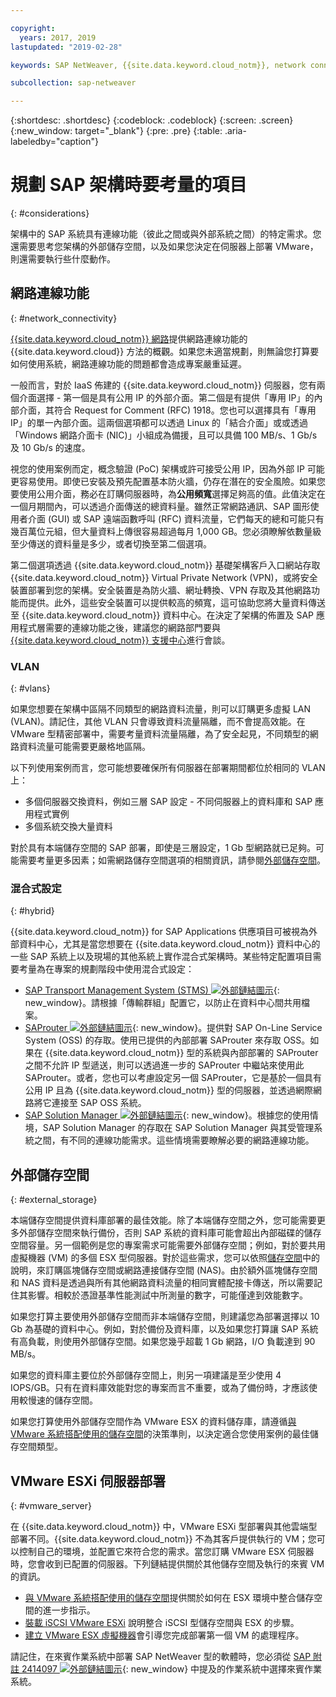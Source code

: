 ```yaml
---

copyright:
  years: 2017, 2019
lastupdated: "2019-02-28"

keywords: SAP NetWeaver, {{site.data.keyword.cloud_notm}}, network connectivity, VLANs, hybrid, STMS, SAProuter, SAP Solution Manager, SAP certified, database

subcollection: sap-netweaver

---
```


{:shortdesc: .shortdesc}
{:codeblock: .codeblock}
{:screen: .screen}
{:new_window: target="_blank"}
{:pre: .pre}
{:table: .aria-labeledby="caption"}

# 規劃 SAP 架構時要考量的項目
{: #considerations}

架構中的 SAP 系統具有連線功能（彼此之間或與外部系統之間）的特定需求。您還需要思考您架構的外部儲存空間，以及如果您決定在伺服器上部署 VMware，則還需要執行些什麼動作。

## 網路連線功能
{: #network_connectivity}

[{{site.data.keyword.cloud_notm}} 網路](/docs/infrastructure/sap-netweaver?topic=sap-netweaver-ibm_cloud_network#ibm_cloud_network)提供網路連線功能的 {{site.data.keyword.cloud}} 方法的概觀。如果您未適當規劃，則無論您打算要如何使用系統，網路連線功能的問題都會造成專案嚴重延遲。

一般而言，對於 IaaS 佈建的 {{site.data.keyword.cloud_notm}} 伺服器，您有兩個介面選擇 - 第一個是具有公用 IP 的外部介面。第二個是有提供「專用 IP」的內部介面，其符合 Request for Comment (RFC) 1918。您也可以選擇具有「專用 IP」的單一內部介面。這兩個選項都可以透過 Linux 的「結合介面」或或透過「Windows 網路介面卡 (NIC)」小組成為備援，且可以具備 100 MB/s、1 Gb/s 及 10 Gb/s 的速度。

視您的使用案例而定，概念驗證 (PoC) 架構或許可接受公用 IP，因為外部 IP 可能更容易使用。即使已安裝及預先配置基本防火牆，仍存在潛在的安全風險。如果您要使用公用介面，務必在訂購伺服器時，為**公用頻寬**選擇足夠高的值。此值決定在一個月期間內，可以透過介面傳送的總資料量。雖然正常網路通訊、SAP 圖形使用者介面 (GUI) 或 SAP 遠端函數呼叫 (RFC) 資料流量，它們每天的總和可能只有幾百萬位元組，但大量資料上傳很容易超過每月 1,000 GB。您必須瞭解依數量級至少傳送的資料量是多少，或者切換至第二個選項。

第二個選項透過 {{site.data.keyword.cloud_notm}} 基礎架構客戶入口網站存取 {{site.data.keyword.cloud_notm}} Virtual Private Network (VPN)，或將安全裝置部署到您的架構。安全裝置是為防火牆、網址轉換、VPN 存取及其他網路功能而提供。此外，這些安全裝置可以提供較高的頻寬，這可協助您將大量資料傳送至 {{site.data.keyword.cloud_notm}} 資料中心。在決定了架構的佈置及 SAP 應用程式層需要的連線功能之後，建議您的網路部門要與 [{{site.data.keyword.cloud_notm}} 支援中心](/docs/get-support?topic=get-support-getting-customer-support#getting-customer-support)進行會談。

### VLAN
{: #vlans}

如果您想要在架構中區隔不同類型的網路資料流量，則可以訂購更多虛擬 LAN (VLAN)。請記住，其他 VLAN 只會導致資料流量隔離，而不會提高效能。在 VMware 型精密部署中，需要考量資料流量隔離，為了安全起見，不同類型的網路資料流量可能需要更嚴格地區隔。

以下列使用案例而言，您可能想要確保所有伺服器在部署期間都位於相同的 VLAN 上：
  *	多個伺服器交換資料，例如三層 SAP 設定 - 不同伺服器上的資料庫和 SAP 應用程式實例
  *	多個系統交換大量資料

對於具有本端儲存空間的 SAP 部署，即使是三層設定，1 Gb 型網路就已足夠。可能需要考量更多因素；如需網路儲存空間選項的相關資訊，請參閱[外部儲存空間](/docs/infrastructure/sap-netweaver?topic=sap-netweaver-considerations#considerations#external_storage)。

### 混合式設定
{: #hybrid}

{{site.data.keyword.cloud_notm}} for SAP Applications 供應項目可被視為外部資料中心，尤其是當您想要在 {{site.data.keyword.cloud_notm}} 資料中心的一些 SAP 系統上以及現場的其他系統上實作混合式架構時。某些特定配置項目需要考量為在專案的規劃階段中使用混合式設定：

  *	[SAP Transport Management System (STMS) ![外部鏈結圖示](../../icons/launch-glyph.svg "外部鏈結圖示")](https://www.sap.com/products/transportation-logistics.html){: new_window}。請根據「傳輸群組」配置它，以防止在資料中心間共用檔案。
  *	[SAProuter ![外部鏈結圖示](../../icons/launch-glyph.svg "外部鏈結圖示")](https://support.sap.com/en/tools/connectivity-tools/saprouter.html){: new_window}。提供對 SAP On-Line Service System (OSS) 的存取。使用已提供的內部部署 SAProuter 來存取 OSS。如果在 {{site.data.keyword.cloud_notm}} 型的系統與內部部署的 SAProuter 之間不允許 IP 型遞送，則可以透過進一步的 SAProuter 中繼站來使用此 SAProuter。或者，您也可以考慮設定另一個 SAProuter，它是基於一個具有公用 IP 且為 {{site.data.keyword.cloud_notm}} 型的伺服器，並透過網際網路將它連接至 SAP OSS 系統。
  *	[SAP Solution Manager ![外部鏈結圖示](../../icons/launch-glyph.svg "外部鏈結圖示")](https://support.sap.com/en/solution-manager.html){: new_window}。根據您的使用情境，SAP Solution Manager 的存取在 SAP Solution Manager 與其受管理系統之間，有不同的連線功能需求。這些情境需要瞭解必要的網路連線功能。  

## 外部儲存空間
{: #external_storage}

本端儲存空間提供資料庫部署的最佳效能。除了本端儲存空間之外，您可能需要更多外部儲存空間來執行備份，否則 SAP 系統的資料庫可能會超出內部磁碟的儲存空間容量。另一個範例是您的專案需求可能需要外部儲存空間；例如，對於要共用虛擬機器 (VM) 的多個 ESX 型伺服器。對於這些需求，您可以依照[儲存空間](/docs/infrastructure/sap-netweaver?topic=sap-netweaver-storage#storage)中的說明，來訂購區塊儲存空間或網路連接儲存空間 (NAS)。由於額外區塊儲存空間和 NAS 資料是透過與所有其他網路資料流量的相同實體配接卡傳送，所以需要記住其影響。相較於憑證基準性能測試中所測量的數字，可能僅達到效能數字。

如果您打算主要使用外部儲存空間而非本端儲存空間，則建議您為部署選擇以 10 Gb 為基礎的資料中心。例如，對於備份及資料庫，以及如果您打算讓 SAP 系統有高負載，則使用外部儲存空間。如果您幾乎超載 1 Gb 網路，I/O 負載達到 90 MB/s。

如果您的資料庫主要位於外部儲存空間上，則另一項建議是至少使用 4 IOPS/GB。只有在資料庫效能對您的專案而言不重要，或為了備份時，才應該使用較慢速的儲存空間。

如果您打算使用外部儲存空間作為 VMware ESX 的資料儲存庫，請遵循[與 VMware 系統搭配使用的儲存空間](/docs/infrastructure/vmware?topic=VMware-storage-to-use-with-vmware-systems#storage-to-use-with-vmware-systems)的決策準則，以決定適合您使用案例的最佳儲存空間類型。

## VMware ESXi 伺服器部署
{: #vmware_server}

在 {{site.data.keyword.cloud_notm}} 中，VMware ESXi 型部署與其他雲端型部署不同。{{site.data.keyword.cloud_notm}} 不為其客戶提供執行的 VM；您可以控制自己的環境，並配置它來符合您的需求。當您訂購 VMware ESX 伺服器時，您會收到已配置的伺服器。下列鏈結提供關於其他儲存空間及執行的來賓 VM 的資訊。

  *	[與 VMware 系統搭配使用的儲存空間](/docs/infrastructure/vmware?topic=VMware-storage-to-use-with-vmware-systems#storage-to-use-with-vmware-systems)提供關於如何在 ESX 環境中整合儲存空間的進一步指示。
  * [裝載 iSCSI VMware ESXi](/docs/infrastructure/vmware?topic=VMware-mounting-iscsi-vmware-esxi#mounting-iscsi-vmware-esxi) 說明整合 iSCSI 型儲存空間與 ESX 的步驟。
  * [建立 VMware ESX 虛擬機器](/docs/infrastructure/vmware?topic=VMware-creating-a-vmware-esx-virtual-machine#creating-a-vmware-esx-virtual-machine)會引導您完成部署第一個 VM 的處理程序。

請記住，在來賓作業系統中部署 SAP NetWeaver 型的軟體時，您必須從 [SAP 附註 2414097 ![外部鏈結圖示](../../icons/launch-glyph.svg "外部鏈結圖示")](https://launchpad.support.sap.com/#/notes/2414097){: new_window} 中提及的作業系統中選擇來賓作業系統。
